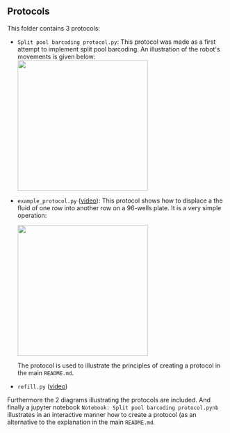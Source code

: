 ## Protocols

This folder contains 3 protocols:
* `Split pool barcoding protocol.py`: This protocol was made as a first attempt to implement split pool barcoding. An illustration of the robot's movements is given below:
    <img src="https://docs.google.com/drawings/d/1s5QHfnEp51puA-EM0dRq3Lt1DKOwjgXPsQVOSv0aLy8/export/png" width="300">

* `example_protocol.py` ([video](https://drive.google.com/file/d/1IdHP-5DXYBkbdMaAbL4stZ4RvGIAhJ0E/view?usp=sharing)): This protocol shows how to displace a the fluid of one row into another row on a 96-wells plate. It is a very simple operation:

    <img src="https://docs.google.com/drawings/d/1MdgW-F1s07QYEx5W3r2CYF3n6cITOb6R2H8H_atYAMg/export/png" width="300">
    
    The protocol is used to illustrate the principles of creating a protocol in the main `README.md`.  

* `refill.py` ([video](https://drive.google.com/file/d/1NyLzNw02rCrPFUXSi67Vc6YS1a4g1PVH/view?usp=sharing))

Furthermore the 2 diagrams illustrating the protocols are included. And finally a jupyter notebook `Notebook: Split pool barcoding protocol.pynb` illustrates in an interactive manner how to create a protocol (as an alternative to the explanation in the main `README.md`.

